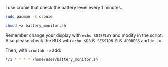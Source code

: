 I use cronie that check the battery level every 1 minutes.

```bash
sudo pacman -S cronie
```
```bash
chmod +x battery_monitor.sh
```
Remember change your display with `echo $DISPLAY` and modify in the script.
Also please check the BUS with `echo $DBUS_SESSION_BUS_ADDRESS` and `id -u`

Then, with `crontab -e` add:
```bash
*/1 * * * * /home/user/battery_monitor.sh
```
